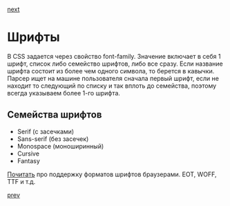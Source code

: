 <a href="07.md">next</a>
<h1>
Шрифты
</h1>

<div>
В CSS задается через свойство font-family.
Значение включает в себя 1 шрифт, список либо семейство шрифтов, либо все сразу.
Если название шрифта состоит из более чем одного символа, то берется в кавычки.
Парсер ищет на машине пользователя сначала первый шрифт, если не находит то следующий по списку и так вплоть до семейства, поэтому всегда указываем более 1-го шрифта.
</div>

<h2>
Семейства шрифтов
</h2>
<ul>
<li>
Serif (с засечками)
</li>
<li>
Sans-serif (без засечек)
</li>
<li>
Monospace (моноширинный)
</li>
<li>
Cursive
</li>
<li>
Fantasy
</li>
</ul>

<div>
<a href="http://xiper.net/collect/html-and-css-tricks/typographics/font-face-in-the-details">Почитать</a> про поддержку форматов шрифтов браузерами.
EOT, WOFF, TTF и т.д.
</div>

<a href="05.md">prev</a>